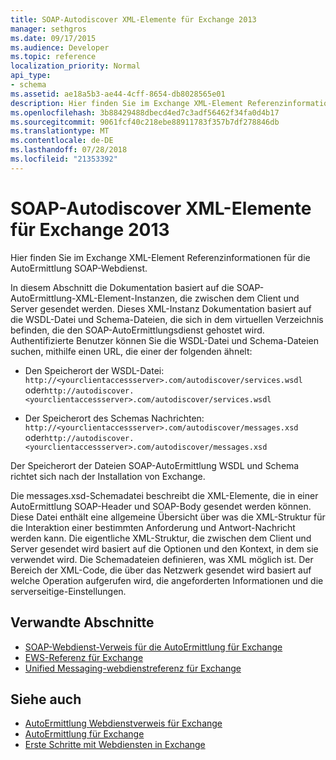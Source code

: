 ```yaml
---
title: SOAP-Autodiscover XML-Elemente für Exchange 2013
manager: sethgros
ms.date: 09/17/2015
ms.audience: Developer
ms.topic: reference
localization_priority: Normal
api_type:
- schema
ms.assetid: ae18a5b3-ae44-4cff-8654-db8028565e01
description: Hier finden Sie im Exchange XML-Element Referenzinformationen für die AutoErmittlung SOAP-Webdienst.
ms.openlocfilehash: 3b88429488dbecd4ed7c3adf56462f34fa0d4b17
ms.sourcegitcommit: 9061fcf40c218ebe88911783f357b7df278846db
ms.translationtype: MT
ms.contentlocale: de-DE
ms.lasthandoff: 07/28/2018
ms.locfileid: "21353392"
---
```

# <a name="soap-autodiscover-xml-elements-for-exchange-2013"></a>SOAP-Autodiscover XML-Elemente für Exchange 2013

Hier finden Sie im Exchange XML-Element Referenzinformationen für die AutoErmittlung SOAP-Webdienst.
  
In diesem Abschnitt die Dokumentation basiert auf die SOAP-AutoErmittlung-XML-Element-Instanzen, die zwischen dem Client und Server gesendet werden. Dieses XML-Instanz Dokumentation basiert auf die WSDL-Datei und Schema-Dateien, die sich in dem virtuellen Verzeichnis befinden, die den SOAP-AutoErmittlungsdienst gehostet wird. Authentifizierte Benutzer können Sie die WSDL-Datei und Schema-Dateien suchen, mithilfe einen URL, die einer der folgenden ähnelt:
  
- Den Speicherort der WSDL-Datei: `http://<yourclientaccessserver>.com/autodiscover/services.wsdl` oder`http://autodiscover.<yourclientaccessserver>.com/autodiscover/services.wsdl`
    
- Der Speicherort des Schemas Nachrichten: `http://<yourclientaccessserver>.com/autodiscover/messages.xsd` oder`http://autodiscover.<yourclientaccessserver>.com/autodiscover/messages.xsd` 
    
Der Speicherort der Dateien SOAP-AutoErmittlung WSDL und Schema richtet sich nach der Installation von Exchange.
  
Die messages.xsd-Schemadatei beschreibt die XML-Elemente, die in einer AutoErmittlung SOAP-Header und SOAP-Body gesendet werden können. Diese Datei enthält eine allgemeine Übersicht über was die XML-Struktur für die Interaktion einer bestimmten Anforderung und Antwort-Nachricht werden kann. Die eigentliche XML-Struktur, die zwischen dem Client und Server gesendet wird basiert auf die Optionen und den Kontext, in dem sie verwendet wird. Die Schemadateien definieren, was XML möglich ist. Der Bereich der XML-Code, die über das Netzwerk gesendet wird basiert auf welche Operation aufgerufen wird, die angeforderten Informationen und die serverseitige-Einstellungen. 
  
## <a name="related-sections"></a>Verwandte Abschnitte

- [SOAP-Webdienst-Verweis für die AutoErmittlung für Exchange](soap-autodiscover-web-service-reference-for-exchange.md)    
- [EWS-Referenz für Exchange](ews-reference-for-exchange.md)    
- [Unified Messaging-webdienstreferenz für Exchange](unified-messaging-web-service-reference-for-exchange.md)
    
## <a name="see-also"></a>Siehe auch

- [AutoErmittlung Webdienstverweis für Exchange](autodiscover-web-service-reference-for-exchange.md)
- [AutoErmittlung für Exchange](../exchange-web-services/autodiscover-for-exchange.md)
- [Erste Schritte mit Webdiensten in Exchange](../exchange-web-services/start-using-web-services-in-exchange.md)
    

